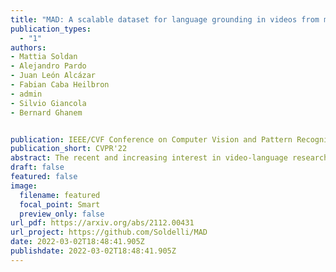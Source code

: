 ```yaml
---
title: "MAD: A scalable dataset for language grounding in videos from movie audio descriptions"
publication_types:
  - "1"
authors:
- Mattia Soldan 
- Alejandro Pardo
- Juan León Alcázar 
- Fabian Caba Heilbron 
- admin
- Silvio Giancola 
- Bernard Ghanem


publication: IEEE/CVF Conference on Computer Vision and Pattern Recognition, 2022 
publication_short: CVPR'22
abstract: The recent and increasing interest in video-language research has driven the development of large-scale datasets that enable data-intensive machine learning techniques. In comparison, limited effort has been made at assessing the fitness of these datasets for the video-language grounding task. Recent works have begun to discover significant limitations in these datasets, suggesting that state-of-the-art techniques commonly overfit to hidden dataset biases. In this work, we present MAD (Movie Audio Descriptions), a novel benchmark that departs from the paradigm of augmenting existing video datasets with text annotations and focuses on crawling and aligning available audio descriptions of mainstream movies. MAD contains over 384,000 natural language sentences grounded in over 1,200 hours of videos and exhibits a significant reduction in the currently diagnosed biases for video-language grounding datasets. MAD's collection strategy enables a novel and more challenging version of video-language grounding, where short temporal moments (typically seconds long) must be accurately grounded in diverse long-form videos that can last up to three hours. 
draft: false
featured: false
image:
  filename: featured
  focal_point: Smart
  preview_only: false
url_pdf: https://arxiv.org/abs/2112.00431
url_project: https://github.com/Soldelli/MAD
date: 2022-03-02T18:48:41.905Z
publishdate: 2022-03-02T18:48:41.905Z
---
```

